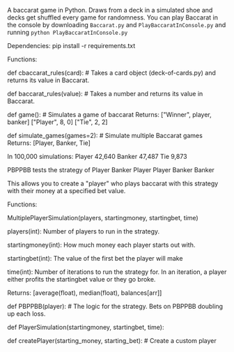 A baccarat game in Python. Draws from a deck in a simulated shoe and decks get shuffled every game for randomness.
You can play Baccarat in the console by downloading `Baccarat.py` and `PlayBaccaratInConsole.py` and running `python PlayBaccaratInConsole.py`

Dependencies: pip install -r requirements.txt

Functions:

def cbaccarat_rules(card):  # Takes a card object (deck-of-cards.py) and returns its value in Baccarat.

def baccarat_rules(value):  # Takes a number and returns its value in Baccarat.

def game(): # Simulates a game of baccarat
Returns: ["Winner", player, banker] ["Player", 8, 0] ["Tie", 2, 2]

def simulate_games(games=2):  # Simulate multiple Baccarat games
Returns: [Player, Banker, Tie]

In 100,000 simulations:
Player 42,640 Banker 47,487 Tie 9,873

PBPPBB tests the strategy of Player Banker Player Player Banker Banker

This allows you to create a "player" who plays baccarat with this strategy with their money at a specified bet value.

Functions:

MultiplePlayerSimulation(players, startingmoney, startingbet, time)

players(int): Number of players to run in the strategy.

startingmoney(int): How much money each player starts out with.

startingbet(int): The value of the first bet the player will make

time(int): Number of iterations to run the strategy for. In an iteration, a player either profits the startingbet value or they go broke.

Returns: [average(float), median(float), balances[arr]]

def PBPPBB(player): # The logic for the strategy. Bets on PBPPBB doubling up each loss.

def PlayerSimulation(startingmoney, startingbet, time):

def createPlayer(starting_money, starting_bet): # Create a custom player

